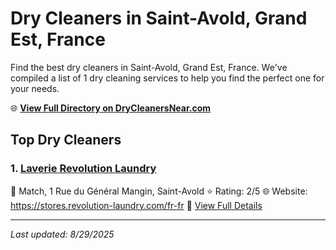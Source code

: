 # Dry Cleaners in Saint-Avold, Grand Est, France

Find the best dry cleaners in Saint-Avold, Grand Est, France. We've compiled a list of 1 dry cleaning services to help you find the perfect one for your needs.

🌐 **[View Full Directory on DryCleanersNear.com](https://drycleanersnear.com/city/France/Grand%20Est/Saint-Avold)**

## Top Dry Cleaners

### 1. [Laverie Revolution Laundry](https://drycleanersnear.com/dryCleaner/68afb8a14e19aac41e8a0f6b/laverie-revolution-laundry)
📍 Match, 1 Rue du Général Mangin, Saint-Avold
⭐ Rating: 2/5
🌐 Website: https://stores.revolution-laundry.com/fr-fr
🔗 [View Full Details](https://drycleanersnear.com/dryCleaner/68afb8a14e19aac41e8a0f6b/laverie-revolution-laundry)


---

*Last updated: 8/29/2025*
